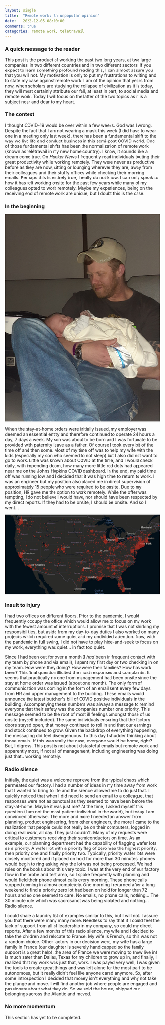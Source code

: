 ```yaml
---
layout: single
title:  "Remote work: An unpopular opinion"
date:   2022-12-05 08:00:00
comments: true
categories: remote work, teletravail
---
```


### A quick message to the reader

This post is the product of working the past two long years, at two large companies, in 
two different countries and in two different sectors. If you expect to learn something
profound reading this, I can almost assure you that you will not. My motivation is 
only to put my frustrations to writing and to state my case against remote work. I am of
the opinion that years from now, when scholars are studying the collapse of civilization
as it is today, they will most certainly attribute our fall, at least in part, to social 
media and remote work. Today I will focus on the latter of the two topics as it is a subject
near and dear to my heart.

### The context

I thought COVID-19 would be over within a few weeks. God was I wrong. Despite
the fact that I am not wearing a mask this week (I did have to wear one in a meeting
only last week), there has been a fundamental shift to the way we live life and conduct
business in this semi-post COVID world. One of those fundamental shifts has been the 
normalization of remote work (known as télétravail in my new home country). I know, it
sounds like a dream come true. On _Hacker News_ I frequently read individuals touting
their great productivity while working remotely. They were never as productive before
as they are now, sitting or lounging wherever they are, away from their colleagues and
their stuffy offices while checking their morning emails. Perhaps this is entirely true,
I really do not know. I can only speak to how it has felt working onsite for the past
few years while many of my colleagues opted to work remotely. Maybe my experiences, being
on the receiving end of remote work are unique, but I doubt this is the case.

### In the beginning

<img src="/assets/dylan_birth2.jpg" alt="drawing" style="max-width: 100%; height: auto; text-align: center;"/>

When the stay-at-home orders were initially issued, my employer was deemed an essential
entity and therefore continued to operate 24 hours a day, 7 days a week. My son was about 
to be born and I was fortunate to be provided with paternity leave as a father. 
Of course I took every bit of the time off and then some. Most of my time off was to 
help my wife with the kids (especially my son who seemed to not sleep) but I also did 
not want to go to work. Little was known about COVID at the time, and I would check daily, 
with impending doom, how many more little red dots had appeared near me on the Johns Hopkins 
COVID dashboard. In the end, my paid time off was running low and I decided that it was high time to 
return to work. I was an engineer but my position also placed me in direct supervision of approximately 
15 people who were required to be onsite. Due to my position, HR gave me the option to
work remotely. While the offer was tempting, I do not believe I would have, nor should have been
respected by my direct reports. If they had to be onsite, I should be onsite. And so I went...

<img src="/assets/jh_dashboard.jpg" alt="drawing" style="max-width: 100%; height: auto; text-align: center;"/>

### Insult to injury

I had two offices on different floors. Prior to the pandemic, I would frequently occupy
the office which would allow me to focus on my work with the fewest amount of interruptions.
I promise that I was not shirking my responsibilities, but aside from my day-to-day
duties I also worked on many projects which required some quiet and my undivided attention.
Now, with the pandemic in full swing, I did not have to play hide-and-seek to focus
on my work, everything was quiet... in fact too quiet.

Since I had been out for over a month (I _had_ been in frequent contact with my team by phone
and via email), I spent my first day or two checking in on my team. How were they doing?
How were their families? How has work been? This final question illicited the most responses
and complaints. It seems that practically no one from management had been onsite since the stay 
at home order was issued (about one month). The only form of communication was coming in the
form of an email sent every few days from HR and upper management to the building. These emails
would announce the latest butcher's bill of COVID positive individuals in the building. 
Accompanying these numbers was always a message to remind everyone that their safety was the
companies number one priority. This message seemed to be the root of most ill feelings
amongst those of us onsite (myself included). The same individuals ensuring that the factory doors 
stayed open, that money continued to roll in and that our earnings and stock continued to grow. 
Given the backdrop of everything happening, the messaging did feel disengenuous. To this day I
shudder thinking about those emails. If this was really the case, everyone would be home, right?
But, I digress. This post is not about distasteful emails but remote work and apparently most, if not 
all of management, including engineering was doing just that.. working remotely.

### Radio silence

Initially, the quiet was a welcome reprieve from the typical chaos which permeated our factory.
I had a number of ideas in my time away from work that I wanted to bring to life and the
silence allowed me to do just that. I quickly noticed that when I did need to send an email to
a colleague, that responses were not as punctual as they seemed to have been before the stay-at-home.
Maybe it was just me? At the time, I asked myself this question (I am not the most patient 
individual in the world), but today I am convinced otherwise. The more and more I needed an answer 
from planning, product engineering, from other engineers, the more I came to the realization that people 
could not really be on their computers, logged in doing real *work*, all day. They just couldn't. 
Many of my requests were critical to customers receiving their semiconductors on time. As an example,
our planning department had the capability of flagging wafer lots as a priority. A wafer lot with a priority
flag of zero was the highest priority, then priority one and finally priority two. Typically, priority
wafer lots were closely monitored and if placed on hold for more than 30 minutes, phones would begin to
ring asking why the lot was not being processed. We had rules on the books about this very topic. I was
at the very end of our factory flow in the probe and test area, so I spoke frequently with planning and
would field their phone almost calls every morning. These phone calls stopped coming in almost completely.
One morning I returned after a long weekend to find a priority zero lot had been on hold for longer than 
72 hours and no one seemed to care. No emails, no phone calls, nothing... The 30 minute rule which was
sacrosanct was being violated and nothing... Radio silence.

I could share a laundry list of examples similar to this, but I will not. I assure you that there
were many many more. Needless to say that if I could feel the lack of support from all of leadership
in my company, so could my direct reports. After a few months of this radio silence, my wife and I
decided to take the children and relocate to France. My wife is French, so this was not a random choice.
Other factors in our decision were, my wife has a large family in France (our daughter is severely handicapped
so the family support is a great help), the area of France we were moving to (now live in) is much safer
than Dallas, Texas for my children to grow up in, and finally, I realized that my work was just that, work.
I was payed very well, I was given the tools to create great things and was left alone for the most part
to be autonomous, but it really didn't feel like anyone cared anymore. So, after some introspection I decided
that money isn't everything and why not take the plunge and move. I will find another job where people
are engaged and passionate about what they do. So we sold the house, shipped our belongings across
the Atlantic and moved.

### No more momentum

This section has yet to be completed.
